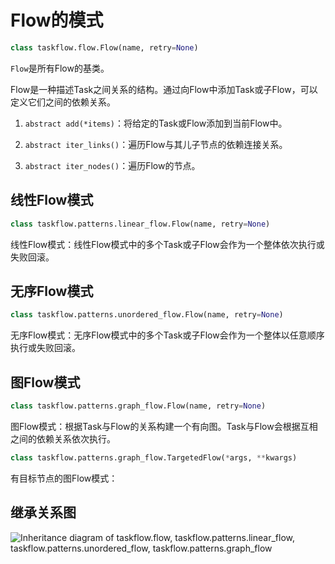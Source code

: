 # Flow的模式

```python
class taskflow.flow.Flow(name, retry=None)
```

`Flow`是所有Flow的基类。

Flow是一种描述Task之间关系的结构。通过向Flow中添加Task或子Flow，可以定义它们之间的依赖关系。

1. `abstract add(*items)`：将给定的Task或Flow添加到当前Flow中。

2. `abstract iter_links()`：遍历Flow与其儿子节点的依赖连接关系。
3. `abstract iter_nodes()`：遍历Flow的节点。

## 线性Flow模式

```python
class taskflow.patterns.linear_flow.Flow(name, retry=None)
```

线性Flow模式：线性Flow模式中的多个Task或子Flow会作为一个整体依次执行或失败回滚。

## 无序Flow模式

```python
class taskflow.patterns.unordered_flow.Flow(name, retry=None)
```

无序Flow模式：无序Flow模式中的多个Task或子Flow会作为一个整体以任意顺序执行或失败回滚。

## 图Flow模式

```python
class taskflow.patterns.graph_flow.Flow(name, retry=None)
```

图Flow模式：根据Task与Flow的关系构建一个有向图。Task与Flow会根据互相之间的依赖关系依次执行。

```python
class taskflow.patterns.graph_flow.TargetedFlow(*args, **kwargs)
```

有目标节点的图Flow模式：

## 继承关系图

![Inheritance diagram of taskflow.flow, taskflow.patterns.linear_flow, taskflow.patterns.unordered_flow, taskflow.patterns.graph_flow](https://docs.openstack.org/taskflow/latest/_images/inheritance-ccbc00437ef6376ea2da60181d9c2f76b6b989fb.png)